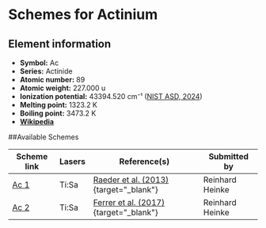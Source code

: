 # Schemes for Actinium

## Element information

- **Symbol:** Ac
- **Series:** Actinide
- **Atomic number:** 89
- **Atomic weight:** 227.000 u
- **Ionization potential:**  43394.520 cm⁻¹ ([NIST ASD, 2024](https://www.nist.gov/pml/atomic-spectra-database))
- **Melting point:** 1323.2 K
- **Boiling point:** 3473.2 K
- [**Wikipedia**](https://en.wikipedia.org/wiki/Actinium)

##Available Schemes

|       Scheme link       | Lasers |                                    Reference(s)                                    |  Submitted by   |
| ----------------------- | ------ | ---------------------------------------------------------------------------------- | --------------- |
| [Ac 1](../ac/ac-001.md) | Ti:Sa  | [Raeder et al. (2013)](https://doi.org/10.1007/s10751-013-0832-7){target="_blank"} | Reinhard Heinke |
| [Ac 2](../ac/ac-002.md) | Ti:Sa  | [Ferrer et al. (2017)](https://doi.org/10.1038/ncomms14520){target="_blank"}       | Reinhard Heinke |
